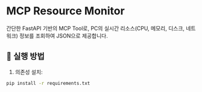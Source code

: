 # MCP Resource Monitor

간단한 FastAPI 기반의 MCP Tool로, PC의 실시간 리소스(CPU, 메모리, 디스크, 네트워크) 정보를 조회하여 JSON으로 제공합니다.

## 🚀 실행 방법

1. 의존성 설치:

```bash
pip install -r requirements.txt